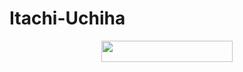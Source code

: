 # Itachi-Uchiha
<p align="center"><a href="https://dashboard.heroku.com/new?template=https://github.com/ashui501/ItachiUchiha1"> <img 
src="https://img.shields.io/badge/Deploy%20To%20Heroku-black?style=flat&logo=heroku" width="210" height="34.45" /></a></p>
